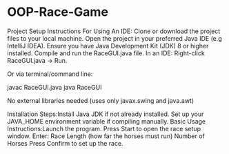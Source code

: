 # OOP-Race-Game

Project Setup Instructions For Using An IDE:
Clone or download the project files to your local machine.
Open the project in your preferred Java IDE (e.g IntelliJ IDEA).
Ensure you have Java Development Kit (JDK) 8 or higher installed.
Compile and run the RaceGUI.java file.
In an IDE: Right-click RaceGUI.java → Run.

Or via terminal/command line:

javac RaceGUI.java
java RaceGUI

No external libraries needed (uses only javax.swing and java.awt)

Installation Steps:Install Java JDK if not already installed.
Set up your JAVA_HOME environment variable if compiling manually.
Basic Usage Instructions:Launch the program.
Press Start to open the race setup window.
Enter:
Race Length (how far the horses must run)
Number of Horses
Press Confirm to set up the race.

